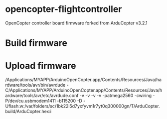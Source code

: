# opencopter-flightcontroller
OpenCopter controller board firmware forked from ArduCopter v3.2.1 

# Build firmware


# Upload firmware
/Applications/MYAPP/ArduinoOpenCopter.app/Contents/Resources/Java/hardware/tools/avr/bin/avrdude -C/Applications/MYAPP/ArduinoOpenCopter.app/Contents/Resources/Java/hardware/tools/avr/etc/avrdude.conf -v -v -v -v -patmega2560 -cwiring -P/dev/cu.usbmodem1411 -b115200 -D -Uflash:w:/var/folders/sc/1bk22l5d7yxfyvm1r7yt0q300000gn/T/ArduCopter.build/ArduCopter.hex:i
